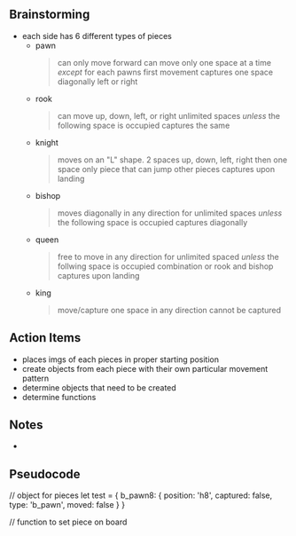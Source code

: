 ## Brainstorming
- each side has 6 different types of pieces
    - pawn
        > can only move forward
        > can move only one space at a time *except* for each pawns first movement
        > captures one space diagonally left or right
    - rook
        > can move up, down, left, or right unlimited spaces *unless* the following space is occupied
        > captures the same
    - knight
        > moves on an "L" shape. 2 spaces up, down, left, right then one space
        > only piece that can jump other pieces
        > captures upon landing
    - bishop
        > moves diagonally in any direction for unlimited spaces *unless* the following space is occupied
        > captures diagonally
    - queen
        > free to move in any direction for unlimited spaced *unless* the follwing space is occupied
        > combination or rook and bishop
        > captures upon landing
    - king
        > move/capture one space in any direction
        > cannot be captured

## Action Items
- places imgs of each pieces in proper starting position
- create objects from each piece with their own particular movement pattern
- determine objects that need to be created
- determine functions 


## Notes
- 

## Pseudocode
// object for pieces
let test = {
    b_pawn8: {
        position: 'h8',
        captured: false,
        type: 'b_pawn',
        moved: false
    }
}

// function to set piece on board
